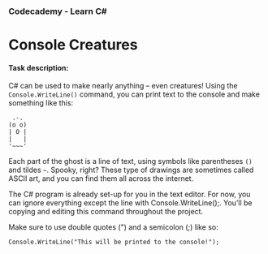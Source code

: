### Codecademy - Learn C#
# Console Creatures
#### Task description:

C# can be used to make nearly anything – even creatures! Using the ```Console.WriteLine()``` command, you can print text to the console and make something like this:
```
 .-.
(o o)
| O |
|   |
'~~~'
```
Each part of the ghost is a line of text, using symbols like parentheses ```()``` and tildes ```~```. Spooky, right? These type of drawings are sometimes called ASCII art, and you can find them all across the internet.

The C# program is already set-up for you in the text editor. For now, you can ignore everything except the line with Console.WriteLine();. You’ll be copying and editing this command throughout the project.

Make sure to use double quotes (") and a semicolon (;) like so:
```
Console.WriteLine("This will be printed to the console!");
```
